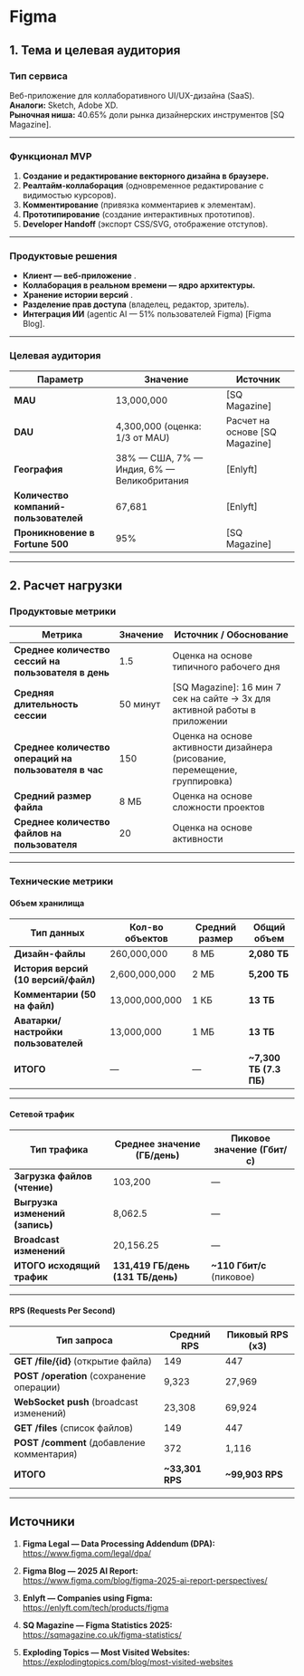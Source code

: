 # Figma
## **1. Тема и целевая аудитория**

### **Тип сервиса**
Веб-приложение для коллаборативного UI/UX-дизайна (SaaS).  
**Аналоги:** Sketch, Adobe XD.  
**Рыночная ниша:** 40.65% доли рынка дизайнерских инструментов [SQ Magazine].

---

### Функционал MVP

1.  **Создание и редактирование векторного дизайна в браузере.**
2.  **Реалтайм-коллаборация** (одновременное редактирование с видимостью курсоров).
3.  **Комментирование** (привязка комментариев к элементам).
4.  **Прототипирование** (создание интерактивных прототипов).
5.  **Developer Handoff** (экспорт CSS/SVG, отображение отступов).

---

### **Продуктовые решения**

*   **Клиент — веб-приложение** .
*   **Коллаборация в реальном времени — ядро архитектуры.**
*   **Хранение истории версий** .
*   **Разделение прав доступа** (владелец, редактор, зритель).
*   **Интеграция ИИ** (agentic AI — 51% пользователей Figma) [Figma Blog].

---


### **Целевая аудитория**

| Параметр | Значение | Источник |
|----------|----------|----------|
| **MAU** | 13,000,000 | [SQ Magazine] |
| **DAU** | 4,300,000 (оценка: 1/3 от MAU) | Расчет на основе [SQ Magazine] |
| **География** | 38% — США, 7% — Индия, 6% — Великобритания | [Enlyft] |
| **Количество компаний-пользователей** | 67,681 | [Enlyft] |
| **Проникновение в Fortune 500** | 95% | [SQ Magazine] |

---

## **2. Расчет нагрузки**

### **Продуктовые метрики**

| Метрика | Значение | Источник / Обоснование |
|---------|----------|------------------------|
| **Среднее количество сессий на пользователя в день** | 1.5 | Оценка на основе типичного рабочего дня |
| **Средняя длительность сессии** | 50 минут | [SQ Magazine]: 16 мин 7 сек на сайте → 3x для активной работы в приложении |
| **Среднее количество операций на пользователя в час** | 150 | Оценка на основе активности дизайнера (рисование, перемещение, группировка) |
| **Средний размер файла** | 8 МБ | Оценка на основе сложности проектов |
| **Среднее количество файлов на пользователя** | 20 | Оценка на основе активности |

---

### **Технические метрики**

#### **Объем хранилища**

| Тип данных | Кол-во объектов | Средний размер | Общий объем |
|------------|-----------------|----------------|-------------|
| **Дизайн-файлы** | 260,000,000 | 8 МБ | **2,080 ТБ** |
| **История версий (10 версий/файл)** | 2,600,000,000 | 2 МБ | **5,200 ТБ** |
| **Комментарии (50 на файл)** | 13,000,000,000 | 1 КБ | **13 ТБ** |
| **Аватарки/настройки пользователей** | 13,000,000 | 1 МБ | **13 ТБ** |
| **ИТОГО** | — | — | **~7,300 ТБ (7.3 ПБ)** |

---

#### **Сетевой трафик**

| Тип трафика | Среднее значение (ГБ/день) | Пиковое значение (Гбит/с) |
|-------------|-----------------------------|----------------------------|
| **Загрузка файлов (чтение)** | 103,200 | — |
| **Выгрузка изменений (запись)** | 8,062.5 | — |
| **Broadcast изменений** | 20,156.25 | — |
| **ИТОГО исходящий трафик** | **131,419 ГБ/день (131 ТБ/день)** | **~110 Гбит/с** (пиковое) |

---

#### **RPS (Requests Per Second)**

| Тип запроса | Средний RPS | Пиковый RPS (x3) |
|-------------|-------------|------------------|
| **GET /file/{id}** (открытие файла) | 149 | 447 |
| **POST /operation** (сохранение операции) | 9,323 | 27,969 |
| **WebSocket push** (broadcast изменений) | 23,308 | 69,924 |
| **GET /files** (список файлов) | 149 | 447 |
| **POST /comment** (добавление комментария) | 372 | 1,116 |
| **ИТОГО** | **~33,301 RPS** | **~99,903 RPS** |

---

## **Источники**
1.  **Figma Legal — Data Processing Addendum (DPA):**  
    [https://www.figma.com/legal/dpa/  ](https://www.figma.com/legal/dpa/  )  

2.  **Figma Blog — 2025 AI Report:**  
    [https://www.figma.com/blog/figma-2025-ai-report-perspectives/  ](https://www.figma.com/blog/figma-2025-ai-report-perspectives/  )  
    
3.  **Enlyft — Companies using Figma:**  
    [https://enlyft.com/tech/products/figma  ](https://enlyft.com/tech/products/figma  )  
  
4.  **SQ Magazine — Figma Statistics 2025:**  
    [https://sqmagazine.co.uk/figma-statistics/  ](https://sqmagazine.co.uk/figma-statistics/  )  
    
5.  **Exploding Topics — Most Visited Websites:**  
    [https://explodingtopics.com/blog/most-visited-websites  ](https://explodingtopics.com/blog/most-visited-websites  )  
  



